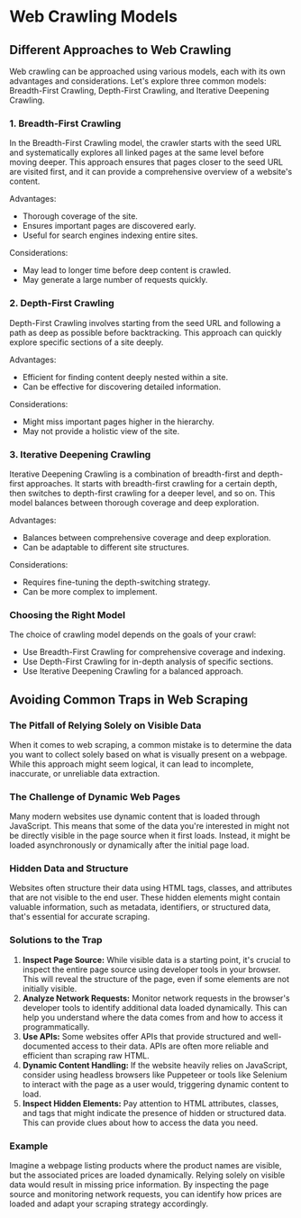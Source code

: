 # Web Crawling Models

## Different Approaches to Web Crawling

Web crawling can be approached using various models, each with its own advantages and considerations. Let's explore three common models: Breadth-First Crawling, Depth-First Crawling, and Iterative Deepening Crawling.

### 1\. Breadth-First Crawling

In the Breadth-First Crawling model, the crawler starts with the seed URL and systematically explores all linked pages at the same level before moving deeper. This approach ensures that pages closer to the seed URL are visited first, and it can provide a comprehensive overview of a website's content.

Advantages:

- Thorough coverage of the site.
- Ensures important pages are discovered early.
- Useful for search engines indexing entire sites.

Considerations:

- May lead to longer time before deep content is crawled.
- May generate a large number of requests quickly.

### 2\. Depth-First Crawling

Depth-First Crawling involves starting from the seed URL and following a path as deep as possible before backtracking. This approach can quickly explore specific sections of a site deeply.

Advantages:

- Efficient for finding content deeply nested within a site.
- Can be effective for discovering detailed information.

Considerations:

- Might miss important pages higher in the hierarchy.
- May not provide a holistic view of the site.

### 3\. Iterative Deepening Crawling

Iterative Deepening Crawling is a combination of breadth-first and depth-first approaches. It starts with breadth-first crawling for a certain depth, then switches to depth-first crawling for a deeper level, and so on. This model balances between thorough coverage and deep exploration.

Advantages:

- Balances between comprehensive coverage and deep exploration.
- Can be adaptable to different site structures.

Considerations:

- Requires fine-tuning the depth-switching strategy.
- Can be more complex to implement.

### Choosing the Right Model

The choice of crawling model depends on the goals of your crawl:

- Use Breadth-First Crawling for comprehensive coverage and indexing.
- Use Depth-First Crawling for in-depth analysis of specific sections.
- Use Iterative Deepening Crawling for a balanced approach.

## Avoiding Common Traps in Web Scraping

### The Pitfall of Relying Solely on Visible Data

When it comes to web scraping, a common mistake is to determine the data you want to collect solely based on what is visually present on a webpage. While this approach might seem logical, it can lead to incomplete, inaccurate, or unreliable data extraction.

### The Challenge of Dynamic Web Pages

Many modern websites use dynamic content that is loaded through JavaScript. This means that some of the data you're interested in might not be directly visible in the page source when it first loads. Instead, it might be loaded asynchronously or dynamically after the initial page load.

### Hidden Data and Structure

Websites often structure their data using HTML tags, classes, and attributes that are not visible to the end user. These hidden elements might contain valuable information, such as metadata, identifiers, or structured data, that's essential for accurate scraping.

### Solutions to the Trap

1. **Inspect Page Source:** While visible data is a starting point, it's crucial to inspect the entire page source using developer tools in your browser. This will reveal the structure of the page, even if some elements are not initially visible.
2. **Analyze Network Requests:** Monitor network requests in the browser's developer tools to identify additional data loaded dynamically. This can help you understand where the data comes from and how to access it programmatically.
3. **Use APIs:** Some websites offer APIs that provide structured and well-documented access to their data. APIs are often more reliable and efficient than scraping raw HTML.
4. **Dynamic Content Handling:** If the website heavily relies on JavaScript, consider using headless browsers like Puppeteer or tools like Selenium to interact with the page as a user would, triggering dynamic content to load.
5. **Inspect Hidden Elements:** Pay attention to HTML attributes, classes, and tags that might indicate the presence of hidden or structured data. This can provide clues about how to access the data you need.

### Example

Imagine a webpage listing products where the product names are visible, but the associated prices are loaded dynamically. Relying solely on visible data would result in missing price information. By inspecting the page source and monitoring network requests, you can identify how prices are loaded and adapt your scraping strategy accordingly.
